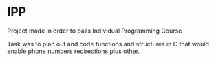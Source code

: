 # IPP
Project made in order to pass Individual Programming Course

Task was to plan out and code functions and structures in C that would enable phone numbers redirections plus other.
